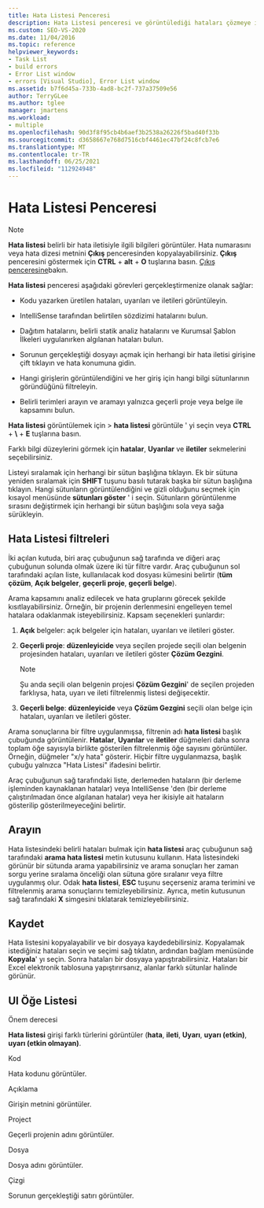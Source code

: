 ```yaml
---
title: Hata Listesi Penceresi
description: Hata Listesi penceresi ve görüntülediği hataları çözmeye ilişkin görevleri gerçekleştirmek için nasıl kullanılacağı hakkında bilgi edinin.
ms.custom: SEO-VS-2020
ms.date: 11/04/2016
ms.topic: reference
helpviewer_keywords:
- Task List
- build errors
- Error List window
- errors [Visual Studio], Error List window
ms.assetid: b7f6d45a-733b-4ad8-bc2f-737a37509e56
author: TerryGLee
ms.author: tglee
manager: jmartens
ms.workload:
- multiple
ms.openlocfilehash: 90d3f8f95cb4b6aef3b2538a26226f5bad40f33b
ms.sourcegitcommit: d3658667e768d7516cbf4461ec47bf24c8fcb7e6
ms.translationtype: MT
ms.contentlocale: tr-TR
ms.lasthandoff: 06/25/2021
ms.locfileid: "112924948"
---
```

# <a name="error-list-window"></a>Hata Listesi Penceresi

> [!NOTE]
> **Hata listesi** belirli bir hata iletisiyle ilgili bilgileri görüntüler. Hata numarasını veya hata dizesi metnini **Çıkış** penceresinden kopyalayabilirsiniz. **Çıkış** penceresini göstermek için **CTRL** + **alt** + **O** tuşlarına basın. [Çıkış penceresine](../../ide/reference/output-window.md)bakın.

**Hata listesi** penceresi aşağıdaki görevleri gerçekleştirmenize olanak sağlar:

- Kodu yazarken üretilen hataları, uyarıları ve iletileri görüntüleyin.

- IntelliSense tarafından belirtilen sözdizimi hatalarını bulun.

- Dağıtım hatalarını, belirli statik analiz hatalarını ve Kurumsal Şablon İlkeleri uygulanırken algılanan hataları bulun.

- Sorunun gerçekleştiği dosyayı açmak için herhangi bir hata iletisi girişine çift tıklayın ve hata konumuna gidin.

- Hangi girişlerin görüntülendiğini ve her giriş için hangi bilgi sütunlarının göründüğünü filtreleyin.

- Belirli terimleri arayın ve aramayı yalnızca geçerli proje veya belge ile kapsamını bulun.

**Hata listesi** görüntülemek için   >  **hata listesi** görüntüle ' yi seçin veya **CTRL** + **\\** + **E** tuşlarına basın.

Farklı bilgi düzeylerini görmek için **hatalar**, **Uyarılar** ve **iletiler** sekmelerini seçebilirsiniz.

Listeyi sıralamak için herhangi bir sütun başlığına tıklayın. Ek bir sütuna yeniden sıralamak için **SHIFT** tuşunu basılı tutarak başka bir sütun başlığına tıklayın. Hangi sütunların görüntülendiğini ve gizli olduğunu seçmek için kısayol menüsünde **sütunları göster** ' i seçin. Sütunların görüntülenme sırasını değiştirmek için herhangi bir sütun başlığını sola veya sağa sürükleyin.

## <a name="error-list-filters"></a>Hata Listesi filtreleri

İki açılan kutuda, biri araç çubuğunun sağ tarafında ve diğeri araç çubuğunun solunda olmak üzere iki tür filtre vardır. Araç çubuğunun sol tarafındaki açılan liste, kullanılacak kod dosyası kümesini belirtir (**tüm çözüm**, **Açık belgeler**, **geçerli proje**, **geçerli belge**).

Arama kapsamını analiz edilecek ve hata gruplarını görecek şekilde kısıtlayabilirsiniz. Örneğin, bir projenin derlenmesini engelleyen temel hatalara odaklanmak isteyebilirsiniz. Kapsam seçenekleri şunlardır:

1. **Açık** belgeler: açık belgeler için hataları, uyarıları ve iletileri göster.

2. **Geçerli proje**: **düzenleyicide** veya seçilen projede seçili olan belgenin projesinden hataları, uyarıları ve iletileri göster **Çözüm Gezgini**.

    > [!NOTE]
    > Şu anda seçili olan belgenin projesi **Çözüm Gezgini**' de seçilen projeden farklıysa, hata, uyarı ve ileti filtrelenmiş listesi değişecektir.

3. **Geçerli belge**: **düzenleyicide** veya **Çözüm Gezgini** seçili olan belge için hataları, uyarıları ve iletileri göster.

Arama sonuçlarına bir filtre uygulanmışsa, filtrenin adı **hata listesi** başlık çubuğunda görüntülenir. **Hatalar**, **Uyarılar** ve **iletiler** düğmeleri daha sonra toplam öğe sayısıyla birlikte gösterilen filtrelenmiş öğe sayısını görüntüler. Örneğin, düğmeler "x/y hata" gösterir. Hiçbir filtre uygulanmazsa, başlık çubuğu yalnızca "Hata Listesi" ifadesini belirtir.

Araç çubuğunun sağ tarafındaki liste, derlemeden hataların (bir derleme işleminden kaynaklanan hatalar) veya IntelliSense 'den (bir derleme çalıştırılmadan önce algılanan hatalar) veya her ikisiyle ait hataların gösterilip gösterilmeyeceğini belirtir.

## <a name="search"></a>Arayın

Hata listesindeki belirli hataları bulmak için **hata listesi** araç çubuğunun sağ tarafındaki **arama hata listesi** metin kutusunu kullanın. Hata listesindeki görünür bir sütunda arama yapabilirsiniz ve arama sonuçları her zaman sorgu yerine sıralama önceliği olan sütuna göre sıralanır veya filtre uygulanmış olur. Odak **hata listesi**, **ESC** tuşunu seçerseniz arama terimini ve filtrelenmiş arama sonuçlarını temizleyebilirsiniz. Ayrıca, metin kutusunun sağ tarafındaki **X** simgesini tıklatarak temizleyebilirsiniz.

## <a name="save"></a>Kaydet

Hata listesini kopyalayabilir ve bir dosyaya kaydedebilirsiniz. Kopyalamak istediğiniz hataları seçin ve seçimi sağ tıklatın, ardından bağlam menüsünde **Kopyala**' yı seçin. Sonra hataları bir dosyaya yapıştırabilirsiniz. Hataları bir Excel elektronik tablosuna yapıştırırsanız, alanlar farklı sütunlar halinde görünür.

## <a name="ui-element-list"></a>UI Öğe Listesi

Önem derecesi

**Hata listesi** girişi farklı türlerini görüntüler (**hata**, **ileti**, **Uyarı**, **uyarı (etkin)**, **uyarı (etkin olmayan)**.

Kod

Hata kodunu görüntüler.

Açıklama

Girişin metnini görüntüler.

Project

Geçerli projenin adını görüntüler.

Dosya

Dosya adını görüntüler.

Çizgi

Sorunun gerçekleştiği satırı görüntüler.
